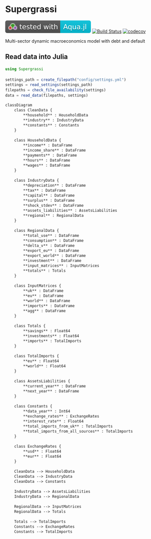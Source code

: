 # Supergrassi

[![Aqua QA](https://raw.githubusercontent.com/JuliaTesting/Aqua.jl/master/badge.svg)](https://github.com/JuliaTesting/Aqua.jl)
[![Build Status](https://github.com/UCL/Supergrassi.jl/actions/workflows/CI.yml/badge.svg?branch=main)](https://github.com/UCL/Supergrassi.jl/actions/workflows/CI.yml?query=branch%3Amain)
[![codecov](https://codecov.io/gh/UCL/Supergrassi.jl/graph/badge.svg?token=LU852FO3FP)](https://codecov.io/gh/UCL/Supergrassi.jl)

Multi-sector dynamic macroeconomics model with debt and default

## Read data into Julia

```julia
using Supergrassi

settings_path = create_filepath("config/settings.yml")
settings = read_settings(settings_path)
filepaths = check_file_availability(settings)
data = read_data(filepaths, settings)

```

```mermaid
classDiagram
    class CleanData {
        **household** : HouseholdData
        **industry** : IndustryData
        **constants** : Constants
    }

    class HouseholdData {
        **income** : DataFrame
        **income_share** : DataFrame
        **payments** : DataFrame
        **hours** : DataFrame
        **wages** : DataFrame
    }

    class IndustryData {
        **depreciation** : DataFrame
        **tax** : DataFrame
        **capital** : DataFrame
        **surplus** : DataFrame
        **shock_stdev** : DataFrame
        **assets_liabilities** : AssetsLiabilities
        **regional** : RegionalData
    }

    class RegionalData {
        **total_use** : DataFrame
        **consumption** : DataFrame
        **delta_v** : DataFrame
        **export_eu** : DataFrame
        **export_world** : DataFrame
        **investment** : DataFrame
        **input_matrices** : InputMatrices
        **totals** : Totals
    }

    class InputMatrices {
        **uk** : DataFrame
        **eu** : DataFrame
        **world** : DataFrame
        **imports** : DataFrame
        **agg** : DataFrame
    }

    class Totals {
        **savings** : Float64
        **investments** : Float64
        **imports** : TotalImports
    }

    class TotalImports {
        **eu** : Float64
        **world** : Float64
    }

    class AssetsLiabilities {
        **current_year** : DataFrame
        **next_year** : DataFrame
    }

    class Constants {
        **data_year** : Int64
        **exchange_rates** : ExchangeRates
        **interest_rate** : Float64
        **total_imports_from_uk** : TotalImports
        **total_imports_from_all_sources** : TotalImports
    }

    class ExchangeRates {
        **usd** : Float64
        **eur** : Float64
    }

    CleanData --> HouseholdData
    CleanData --> IndustryData
    CleanData --> Constants

    IndustryData --> AssetsLiabilities
    IndustryData --> RegionalData

    RegionalData --> InputMatrices
    RegionalData --> Totals

    Totals --> TotalImports
    Constants --> ExchangeRates
    Constants --> TotalImports
```
